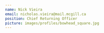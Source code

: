 ```yaml
---
name: Nick Vieira
email: nicholas.vieira@mail.mcgill.ca
position: Chief Returning Officer
picture: images/profiles/bowhead_square.jpg
---
```

